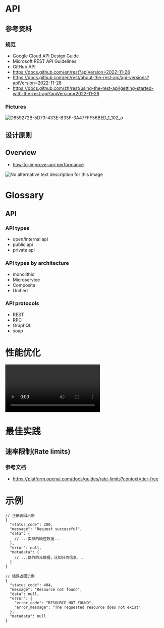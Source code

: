 # API

## 参考资料

### 规范

- Google Cloud API Design Guide
- Microsoft REST API Guidelines
- GitHub API 
- https://docs.github.com/en/rest?apiVersion=2022-11-28
- https://docs.github.com/en/rest/about-the-rest-api/api-versions?apiVersion=2022-11-28
- https://docs.github.com/zh/rest/using-the-rest-api/getting-started-with-the-rest-api?apiVersion=2022-11-28

### Pictures

![D859272B-5D73-433E-B33F-3A47FFF56BED_1_102_o](https://wwfyde.oss-cn-hangzhou.aliyuncs.com/images/202403181012708.jpeg)

## 设计原则



## Overview

- [how-to-improve-api-performance](https://blog.bytebytego.com/p/ep64-how-to-improve-api-performance#§how-to-improve-api-performance)



![No alternative text description for this image](https://wwfyde.oss-cn-hangzhou.aliyuncs.com/images/202312241525349.jpeg)



# Glossary

## API 

### API types

- open/internal api
- public api
- private api



### API types by architecture

- monolithic
- Microservice
- Composite 
- Unified 

### API protocols

- REST
- RPC
- GraphQL
- soap



# 性能优化

<video src="https://video.twimg.com/tweet_video/GCDAdBmbwAAuKXN.mp4"></video>



# 最佳实践



## 速率限制(Rate limits)

### 参考文档

- https://platform.openai.com/docs/guides/rate-limits?context=tier-free



# 示例

```jsonc
// 正确返回示例
{
  "status_code": 200,
  "message": "Request successful",
  "data": {
    // ...实际的响应数据...
  },
  "error": null,
  "metadata": {
    // ...额外的元数据，比如分页信息...
  }
}
```



```shell
// 错误返回示例
{
  "status_code": 404,
  "message": "Resource not found",
  "data": null,
  "error": {
    "error_code": "RESOURCE_NOT_FOUND",
    "error_message": "The requested resource does not exist"
  },
  "metadata": null
}

```

